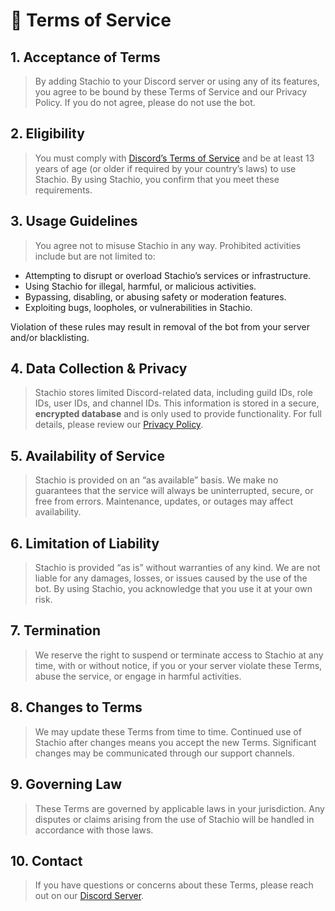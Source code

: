# 📜 Terms of Service

## 1. Acceptance of Terms

> By adding Stachio to your Discord server or using any of its features, you agree to be bound by these Terms of Service and our Privacy Policy. If you do not agree, please do not use the bot.

## 2. Eligibility

> You must comply with [Discord’s Terms of Service](https://discord.com/terms) and be at least 13 years of age (or older if required by your country’s laws) to use Stachio. By using Stachio, you confirm that you meet these requirements.

## 3. Usage Guidelines

> You agree not to misuse Stachio in any way. Prohibited activities include but are not limited to:

- Attempting to disrupt or overload Stachio’s services or infrastructure.
- Using Stachio for illegal, harmful, or malicious activities.
- Bypassing, disabling, or abusing safety or moderation features.
- Exploiting bugs, loopholes, or vulnerabilities in Stachio.

Violation of these rules may result in removal of the bot from your server and/or blacklisting.

## 4. Data Collection & Privacy

> Stachio stores limited Discord-related data, including guild IDs, role IDs, user IDs, and channel IDs. This information is stored in a secure, **encrypted database** and is only used to provide functionality. For full details, please review our [Privacy Policy](/privacy).

## 5. Availability of Service

> Stachio is provided on an “as available” basis. We make no guarantees that the service will always be uninterrupted, secure, or free from errors. Maintenance, updates, or outages may affect availability.

## 6. Limitation of Liability

> Stachio is provided “as is” without warranties of any kind. We are not liable for any damages, losses, or issues caused by the use of the bot. By using Stachio, you acknowledge that you use it at your own risk.

## 7. Termination

> We reserve the right to suspend or terminate access to Stachio at any time, with or without notice, if you or your server violate these Terms, abuse the service, or engage in harmful activities.

## 8. Changes to Terms

> We may update these Terms from time to time. Continued use of Stachio after changes means you accept the new Terms. Significant changes may be communicated through our support channels.

## 9. Governing Law

> These Terms are governed by applicable laws in your jurisdiction. Any disputes or claims arising from the use of Stachio will be handled in accordance with those laws.

## 10. Contact

> If you have questions or concerns about these Terms, please reach out on our [Discord Server](/discord).
